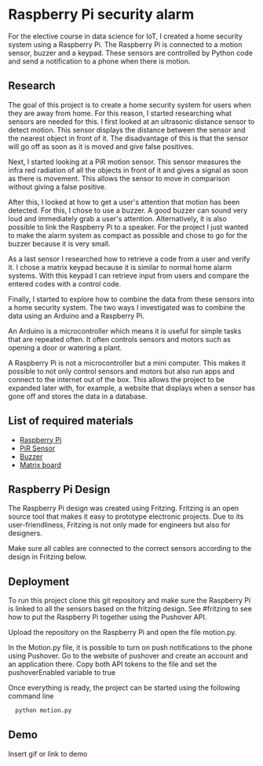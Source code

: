 
# Raspberry Pi security alarm

For the elective course in data science for IoT, I created a home security system using a Raspberry Pi. The Raspberry Pi is connected to a motion sensor, buzzer and a keypad. These sensors are controlled by Python code and send a notification to a phone when there is motion.



## Research

The goal of this project is to create a home security system for users when they are away from home. For this reason, I started researching what sensors are needed for this. 
I first looked at an ultrasonic distance sensor to detect motion. This sensor displays the distance between the sensor and the nearest object in front of it. The disadvantage of this is that the sensor will go off as soon as it is moved and give false positives.

Next, I started looking at a PiR motion sensor. This sensor measures the infra red radiation of all the objects in front of it and gives a signal as soon as there is movement. This allows the sensor to move in comparison without giving a false positive.

After this, I looked at how to get a user's attention that motion has been detected. For this, I chose to use a buzzer. A good buzzer can sound very loud and immediately grab a user's attention. Alternatively, it is also possible to link the Raspberry Pi to a speaker. For the project I just wanted to make the alarm system as compact as possible and chose to go for the buzzer because it is very small.

As a last sensor I researched how to retrieve a code from a user and verify it. I chose a matrix keypad because it is similar to normal home alarm systems. With this keypad I can retrieve input from users and compare the entered codes with a control code.

Finally, I started to explore how to combine the data from these sensors into a home security system. The two ways I investigated was to combine the data using an Arduino and a Raspberry Pi.

An Arduino is a microcontroller which means it is useful for simple tasks that are repeated often. It often controls sensors and motors such as opening a door or watering a plant.

A Raspberry Pi is not a microcontroller but a mini computer. This makes it possible to not only control sensors and motors but also run apps and connect to the internet out of the box. This allows the project to be expanded later with, for example, a website that displays when a sensor has gone off and stores the data in a database.
## List of required materials

- [Raspberry Pi](https://www.raspberrypi.com/products/raspberry-pi-4-model-b/)
- [PiR Sensor](https://www.kiwi-electronics.nl/nl/pir-bewegingssensor-3178)
- [Buzzer](https://www.allekabels.nl/buzzer-en-sirene/7374/1064517/buzzer.html)
- [Matrix board](https://www.benselectronics.nl/keypad-matrix-4x4.html)
## Raspberry Pi Design

The Raspberry Pi design was created using Fritzing. Fritzing is an open source tool that makes it easy to prototype electronic projects. Due to its user-friendliness, Fritzing is not only made for engineers but also for designers.

Make sure all cables are connected to the correct sensors according to the design in Fritzing below.

<LINK TO SCREENSHOT>

## Deployment

To run this project clone this git repository and make sure the Raspberry Pi is linked to all the sensors based on the fritzing design. See #fritzing to see how to put the Raspberry Pi together using the Pushover API.

Upload the repository on the Raspberry Pi and open the file motion.py.

In the Motion.py file, it is possible to turn on push notifications to the phone using Pushover. Go to the website of pushover<link to pushover> and create an account and an application there. Copy both API tokens to the file and set the pushoverEnabled variable to true

Once everything is ready, the project can be started using the following command line

```bash
  python motion.py
```


## Demo

Insert gif or link to demo

